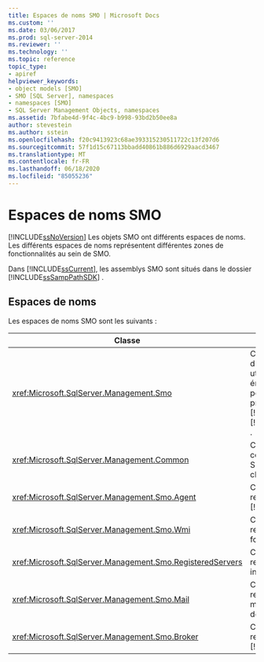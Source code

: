 ```yaml
---
title: Espaces de noms SMO | Microsoft Docs
ms.custom: ''
ms.date: 03/06/2017
ms.prod: sql-server-2014
ms.reviewer: ''
ms.technology: ''
ms.topic: reference
topic_type:
- apiref
helpviewer_keywords:
- object models [SMO]
- SMO [SQL Server], namespaces
- namespaces [SMO]
- SQL Server Management Objects, namespaces
ms.assetid: 7bfabe4d-9f4c-4bc9-b998-93bd2b50ee8a
author: stevestein
ms.author: sstein
ms.openlocfilehash: f20c9413923c68ae393315230511722c13f207d6
ms.sourcegitcommit: 57f1d15c67113bbadd40861b886d6929aacd3467
ms.translationtype: MT
ms.contentlocale: fr-FR
ms.lasthandoff: 06/18/2020
ms.locfileid: "85055236"
---
```

# <a name="smo-namespaces"></a>Espaces de noms SMO
  [!INCLUDE[ssNoVersion](../../includes/ssnoversion-md.md)] Les objets SMO ont différents espaces de noms. Les différents espaces de noms représentent différentes zones de fonctionnalités au sein de SMO.  
  
 Dans [!INCLUDE[ssCurrent](../../includes/sscurrent-md.md)], les assemblys SMO sont situés dans le dossier [!INCLUDE[ssSampPathSDK](../../includes/sssamppathsdk-md.md)] .  
  
## <a name="namespaces"></a>Espaces de noms  
 Les espaces de noms SMO sont les suivants :  
  
|Classe|Fonction|  
|-----------|--------------|  
|<xref:Microsoft.SqlServer.Management.Smo>|Contient des classes d’instance, des classes utilitaires et des énumérations utilisées pour manipuler par programme [!INCLUDE[msCoName](../../includes/msconame-md.md)] [!INCLUDE[ssNoVersion](../../includes/ssnoversion-md.md)] .|  
|<xref:Microsoft.SqlServer.Management.Common>|Contient les classes communes à RMO et SMO, comme les classes de connexion.|  
|<xref:Microsoft.SqlServer.Management.Smo.Agent>|Contient les classes qui représentent l'Agent [!INCLUDE[ssNoVersion](../../includes/ssnoversion-md.md)].|  
|<xref:Microsoft.SqlServer.Management.Smo.Wmi>|Contient les classes qui représentent le fournisseur WMI.|  
|<xref:Microsoft.SqlServer.Management.Smo.RegisteredServers>|Contient les classes qui représentent le serveur inscrit.|  
|<xref:Microsoft.SqlServer.Management.Smo.Mail>|Contient les classes qui représentent la messagerie de base de données.|  
|<xref:Microsoft.SqlServer.Management.Smo.Broker>|Contient les classes qui représentent le [!INCLUDE[ssSB](../../includes/sssb-md.md)].|  
  
  

